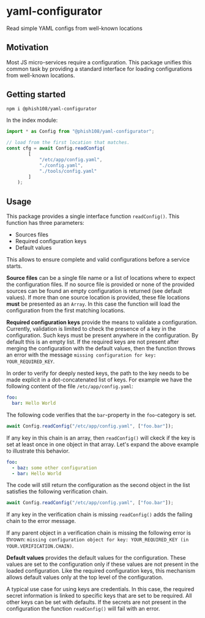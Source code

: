 # yaml-configurator
Read simple YAML configs from well-known locations

## Motivation

Most JS micro-services require a configuration. This package unifies this common task by providing a standard interface for loading configurations from well-known locations.

## Getting started

```bash
npm i @phish108/yaml-configurator
```

In the index module: 

```js
import * as Config from "@phish108/yaml-configurator";

// load from the first location that matches.
const cfg = await Config.readConfig(
        [
            "/etc/app/config.yaml",
            "./config.yaml", 
            "./tools/config.yaml"
        ]
    );
```

## Usage

This package provides a single interface function `readConfig()`. This function has three parameters: 
- Sources files
- Required configuration keys
- Default values

This allows to ensure complete and valid configurations before a service starts. 

**Source files** can be a single file name or a list of locations where to expect the configuration files. If no source file is provided or none of the provided sources can be found an empty configuration is returned (see default values). If more than one source location is provided, these file locations **must** be presented as an `Array`. In this case the function will load the configuration from the first matching locations.

**Required configuration keys** provide the means to validate a configuration. Currently, validation is limited to check the presence of a key in the configuration. Such keys must be present anywhere in the configuration. By default this is an empty list. If the required keys are not present after merging the configuration with the default values, then the function throws an error with the message `missing configuration for key: YOUR_REQUIRED_KEY`.

In order to verify for deeply nested keys, the path to the key needs to be made explicit in a dot-concatenated list of keys. For example we have the following content of the file `/etc/app/config.yaml`: 

```YAML
foo:
  bar: Hello World
```

The following code verifies that the `bar`-property in the `foo`-category is set. 

```js 
await Config.readConfig("/etc/app/config.yaml", ["foo.bar"]);
```

If any key in this chain is an array, then `readConfig()` will ckeck if the key is set at least once in one object in that array. Let's expand the above example to illustrate this behavior. 

```YAML
foo:
  - baz: some other configuration
  - bar: Hello World
```

The code will still return the configuration as the second object in the list satisfies the following verification chain. 

```js 
await Config.readConfig("/etc/app/config.yaml", ["foo.bar"]);
```

If any key in the verification chain is missing `readConfig()` adds the failing chain to the error message. 

If any parent object in a verification chain is missing the following error is thrown: `missing configuration object for key: YOUR_REQUIRED_KEY (in YOUR.VERIFICATION.CHAIN)`.

**Default values** provides the default values for the configuration. These values are set to the configuration only if these values are not present in the loaded configuration. Like the required configuration keys, this mechanism allows  default values only at the top level of the configuration. 

A typical use case for using keys are credentials. In this case, the required secret information is linked to specific keys that are set to be required. All other keys can be set with defaults. If the secrets are not present in the configuration the function `readConfig()` will fail with an error.
